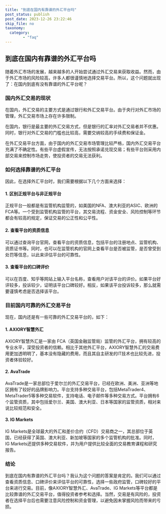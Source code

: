 ```yaml
---
title: "到底在国内有靠谱的外汇平台吗"
post_status: publish
post_date: 2023-12-26 23:22:46
skip_file: no
taxonomy:
  category:
        - "faq"
---
```


## 到底在国内有靠谱的外汇平台吗

随着外汇市场的发展，越来越多的人开始尝试通过外汇交易来获取收益。然而，由于外汇市场的风险较高，许多人都很谨慎地选择交易平台。所以，这个问题就出现了：在国内到底有没有靠谱的外汇平台呢？

### 国内外汇交易的现状

在国内，外汇交易的主要方式是通过银行和外汇交易平台。由于央行对外汇市场的管理，外汇交易市场上存在许多限制。

在国内，银行是最主要的外汇交易方式，但是银行的汇率对外汇交易者并不优惠。同时，银行对外汇交易的门槛也比较高，需要交纳较高的手续费和保证金。

在外汇交易平台方面，由于国内的外汇交易市场管理比较严格，国内外汇交易平台充满了不确定性。有些平台虚假宣传，无法按照承诺兑现交易；有些平台则采用内部交易来控制市场走势，使投资者的交易无法获利。

### 如何选择靠谱的外汇平台

因此，在选择外汇平台时，我们需要根据以下几个方面来选择：

#### 1. 区别正规平台与非正规平台

正规平台一般都是有监管机构监管的，如美国的NFA、澳大利亚的ASIC、欧洲的FCA等。一个受到监管机构监管的平台，其交易流程、资金安全、风险控制等环节都会有较高的规定，保证交易的公正性和公平性。

#### 2. 查看平台的资质信息

可以通过查询平台官网，查看平台的资质信息，包括平台的注册地点、监管机构、资质证书等。同时，也可以在监管机构的官网上查看平台是否被监管，是否曾受到处罚等信息，以此来评估平台的可靠性。

#### 3. 查看平台的口碑评价

可以在百度、知乎等网站上输入平台名称，查看用户对该平台的评价。如果平台好评较多，投诉较少，证明该平台口碑较好。相反，如果该平台投诉较多，那么就需要谨慎考虑是否选择该平台。

### 目前国内可靠的外汇交易平台

现在，国内还是有一些可靠的外汇交易平台的，如下：

#### 1. AXIORY智慧外汇

AXIORY智慧外汇是一家由 FCA（英国金融监管局）监管的外汇平台，拥有较高的专业水平，深受投资者的信赖。相比于其他外汇平台，AXIORY智慧外汇的交易费用更加透明明了，基本没有隐藏的费用，而且其自主研发的IT技术也比较先进，投资者体验较好。

#### 2. AvaTrade

AvaTrade是一家总部位于爱尔兰的外汇交易平台，已经在欧洲、美洲、亚洲等地区拥有了较好的品牌影响力。平台支持多种交易平台，包括MetaTrader4、MetaTrader5等多种交易软件，支持电话、电子邮件等多种交易方式。平台拥有6个监管资质，其中包括爱尔兰、美国、澳大利亚、日本等国家的监管资质，相对来说比较规范和安全。

#### 3. IG Markets

IG Markets是全球最大的外汇和差价合约（CFD）交易商之一，其总部位于英国，已经获得了英国、澳大利亚、新加坡等国家的多个监管机构的批准。同时，IG Markets还提供多种交易软件，并为用户提供比较全面的交易教育课程和研究报告。

### 结论

到底在国内有靠谱的外汇平台吗？我认为这个问题的答案是肯定的。我们可以通过查看资质信息、口碑评价来评估平台的可靠性，选择一些政府监管，口碑较好的平台来进行交易。目前，像AXIORY智慧外汇、AvaTrade、IG Markets等平台都是比较靠谱的外汇交易平台，值得投资者参考和选择。当然，交易是有风险的，投资者在选择平台后也需要注意风险控制和资金管理，以避免因未掌握风险而带来的亏损。
